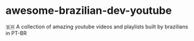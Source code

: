 # awesome-brazilian-dev-youtube
🇧🇷 A collection of amazing youtube videos and playlists built by brazilians in PT-BR
